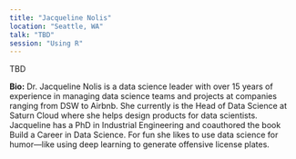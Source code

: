 ```yaml
---
title: "Jacqueline Nolis"
location: "Seattle, WA"
talk: "TBD"
session: "Using R"
---
```


TBD

__Bio:__ Dr. Jacqueline Nolis is a data science leader with over 15 years of experience in managing data science teams and projects at companies ranging from DSW to Airbnb. She currently is the Head of Data Science at Saturn Cloud where she helps design products for data scientists. Jacqueline has a PhD in Industrial Engineering and coauthored the book Build a Career in Data Science. For fun she likes to use data science for humor—like using deep learning to generate offensive license plates.